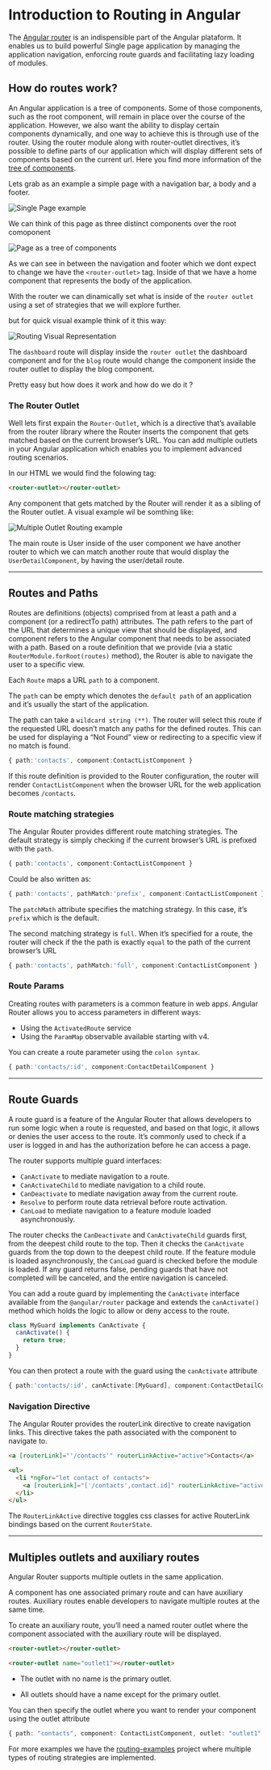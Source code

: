 # Introduction to Routing in Angular

The [Angular router](https://angular.io/guide/router) is an indispensible part of the Angular plataform. It enables us to build powerful Single page application by managing the application navigation, enforcing route guards and facilitating lazy loading of modules.

## **How do routes work?**

An Angular application is a tree of components. Some of those components, such as the root component, will remain in place over the course of the application. However, we also want the ability to display certain components dynamically, and one way to achieve this is through use of the router. Using the router module along with router-outlet directives, it’s possible to define parts of our application which will display different sets of components based on the current url. Here you find more information of the [tree of components](https://blog.angularindepth.com/the-three-pillars-of-angular-routing-angular-router-series-introduction-fb34e4e8758e).

Lets grab as an example a simple page with a navigation bar, a body and a footer. 

![Single Page example](assets/single-page-example.png "Single Page example")

We can think of this page as three distinct components over the root comoponent 

![Page as a tree of components](assets/component-tree.png "Page as a tree of components")

As we can see in between the navigation and footer which we dont expect to change we have the `<router-outlet>` tag. Inside of that we have a home component that represents the body of the application.

With the router we can dinamically set what is inside of the `router outlet` using a set of strategies that we will explore further. 

but for quick visual example think of it this way:

![Routing Visual Representation](assets/route-example-1.png "Routing Visual Representation")

The `dashboard` route will display inside the `router outlet` the dashboard component and for the `blog` route would change the component inside the router outlet to display the blog component.

Pretty easy but how does it work and how do we do it ?

### **The Router Outlet**

Well lets first expain the `Router-Outlet`, which is a directive that’s available from the router library where the Router inserts the component that gets matched based on the current browser’s URL. You can add multiple outlets in your Angular application which enables you to implement advanced routing scenarios.

In our HTML we would find the folowing tag:
```html
<router-outlet></router-outlet>
```

Any component that gets matched by the Router will render it as a sibling of the Router outlet. A visual example wil be somthing like:

![Multiple Outlet Routing example](assets/route-example-2.png "Multiple Outlet Routing example")

The main route is User inside of the user component we have another router to which we can match another route that would display the `UserDetailComponent`, by having the user/detail route.

---
## **Routes and Paths**

Routes are definitions (objects) comprised from at least a path and a component (or a redirectTo path) attributes. The path refers to the part of the URL that determines a unique view that should be displayed, and component refers to the Angular component that needs to be associated with a path. Based on a route definition that we provide (via a static `RouterModule.forRoot(routes)` method), the Router is able to navigate the user to a specific view.

Each `Route` maps a URL `path` to a component.

The `path` can be empty which denotes the `default path` of an application and it’s usually the start of the application.

The path can take a `wildcard string (**)`. The router will select this route if the requested URL doesn’t match any paths for the defined routes. This can be used for displaying a “Not Found” view or redirecting to a specific view if no match is found.

```ts
{ path:'contacts', component:ContactListComponent }
```

If this route definition is provided to the Router configuration, the router will render `ContactListComponent` when the browser URL for the web application becomes `/contacts`.

### Route matching strategies

The Angular Router provides different route matching strategies. The default strategy is simply checking if the current browser’s URL is prefixed with the `path`.

```ts
{ path:'contacts', component:ContactListComponent }
```

Could be also written as:

```ts
{ path:'contacts', pathMatch:'prefix', component:ContactListComponent }
```

The `patchMath` attribute specifies the matching strategy. In this case, it’s `prefix` which is the default.

The second  matching strategy is `full`. When it’s specified for a route, the router will check if the the path is exactly `equal` to the path of the current browser’s URL

```ts
{ path:'contacts', pathMatch:'full', component:ContactListComponent }
```

### Route Params

Creating routes with parameters is a common feature in web apps. Angular Router allows you to access parameters in different ways:

- Using the `ActivatedRoute` service
- Using the `ParamMap` observable available starting with v4.

You can create a route parameter using the `colon syntax`.

```ts
{ path:'contacts/:id', component:ContactDetailComponent }
```

---
## **Route Guards**

A route guard is a feature of the Angular Router that allows developers to run some logic when a route is requested, and based on that logic, it allows or denies the user access to the route. It’s commonly used to check if a user is logged in and has the authorization before he can access a page.

The router supports multiple guard interfaces:

- `CanActivate` to mediate navigation to a route.
- `CanActivateChild` to mediate navigation to a child route.
- `CanDeactivate` to mediate navigation away from the current route.
- `Resolve` to perform route data retrieval before route activation.
- `CanLoad` to mediate navigation to a feature module loaded asynchronously.

The router checks the `CanDeactivate` and `CanActivateChild` guards first, from the deepest child route to the top. Then it checks the `CanActivate` guards from the top down to the deepest child route. If the feature module is loaded asynchronously, the `CanLoad` guard is checked before the module is loaded. If any guard returns false, pending guards that have not completed will be canceled, and the entire navigation is canceled.

You can add a route guard by implementing the `CanActivate` interface available from the `@angular/router` package and extends the `canActivate()` method which holds the logic to allow or deny access to the route.

```ts
class MyGuard implements CanActivate {
  canActivate() {
    return true;
  }
}
```

You can then protect a route with the guard using the `canActivate` attribute

```ts
{ path:'contacts/:id', canActivate:[MyGuard], component:ContactDetailComponent }
```

### Navigation Directive

The Angular Router provides the routerLink directive to create navigation links. This directive takes the path associated with the component to navigate to.

```html
<a [routerLink]="'/contacts'" routerLinkActive="active">Contacts</a>
```

```html
<ul>
  <li *ngFor="let contact of contacts">
    <a [routerLink]="['/contacts',contact.id]" routerLinkActive="active"></a>
  </li>
</ul>
```

The `RouterLinkActive` directive toggles css classes for active RouterLink bindings based on the current `RouterState`.

---
## **Multiples outlets and auxiliary routes**

Angular Router supports multiple outlets in the same application.

A component has one associated primary route and can have auxiliary routes. Auxiliary routes enable developers to navigate multiple routes at the same time.

To create an auxiliary route, you’ll need a named router outlet where the component associated with the auxiliary route will be displayed.

```html
<router-outlet></router-outlet>

<router-outlet name="outlet1"></router-outlet>
```

- The outlet with no name is the primary outlet.

- All outlets should have a name except for the primary outlet.

You can then specify the outlet where you want to render your component using the outlet attribute

```ts
{ path: "contacts", component: ContactListComponent, outlet: "outlet1" }
```

For more examples we have the [routing-examples](routing-examples) project where multiple types of routing strategies are implemented.